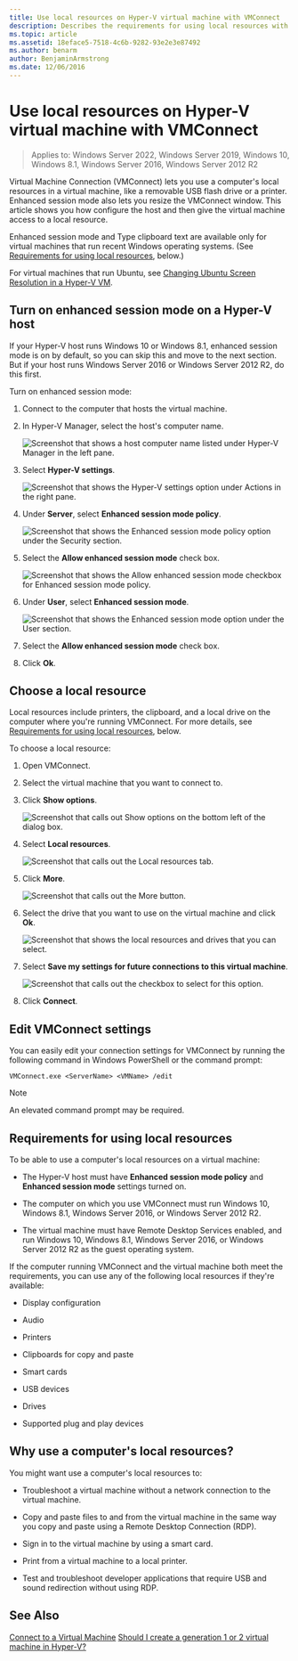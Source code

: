 ```yaml
---
title: Use local resources on Hyper-V virtual machine with VMConnect
description: Describes the requirements for using local resources with VMConnect
ms.topic: article
ms.assetid: 18eface5-7518-4c6b-9282-93e2e3e87492
ms.author: benarm
author: BenjaminArmstrong
ms.date: 12/06/2016
---
```

# Use local resources on Hyper-V virtual machine with VMConnect

>Applies to: Windows Server 2022, Windows Server 2019, Windows 10, Windows 8.1, Windows Server 2016, Windows Server 2012 R2

Virtual Machine Connection (VMConnect) lets you use a computer's local resources in a virtual machine, like a removable USB flash drive or a printer. Enhanced session mode also lets you resize the VMConnect window. This article shows you how configure the host and then give the virtual machine access to a local resource.

Enhanced session mode and Type clipboard text are available only for virtual machines that run recent Windows operating systems. \(See [Requirements for using local resources](#requirements-for-using-local-resources), below.\)

For virtual machines that run Ubuntu, see [Changing Ubuntu Screen Resolution in a Hyper-V VM](/archive/blogs/virtual_pc_guy/changing-ubuntu-screen-resolution-in-a-hyper-v-vm).

## Turn on enhanced session mode on a Hyper-V host
If your Hyper-V host runs Windows 10 or Windows 8.1, enhanced session mode is on by default, so you can skip this and move to the next section. But if your host runs Windows Server 2016 or Windows Server 2012 R2, do this first.

Turn on enhanced session mode:

1.  Connect to the computer that hosts the virtual machine.

2.  In Hyper-V Manager, select the host's computer name.

    ![Screenshot that shows a host computer name listed under Hyper-V Manager in the left pane.](media/Hyper-V-HyperVManager-HostNameSelected.png)

3.  Select **Hyper-V settings**.

    ![Screenshot that shows the Hyper-V settings option under Actions in the right pane.](media/HyperV-ActionsHyperVSettings.png)

4.  Under **Server**, select **Enhanced session mode policy**.

    ![Screenshot that shows the Enhanced session mode policy option under the Security section.](media/Hyper-V-Settings-ServerEnhancedSessionModePolicy.png)

5.  Select the **Allow enhanced session mode** check box.

    ![Screenshot that shows the Allow enhanced session mode checkbox for Enhanced session mode policy.](media/Hyper-V-Settings-EnhancedSessionModePolicyCheckBox.png)

6.  Under **User**, select **Enhanced session mode**.

    ![Screenshot that shows the Enhanced session mode option under the User section. ](media/Hyper-V-Settings-UserEnhancedSessionMode.png)

7.  Select the **Allow enhanced session mode** check box.

8.  Click **Ok**.

## Choose a local resource

Local resources include printers, the clipboard, and a local drive on the computer where you're running VMConnect. For more details, see [Requirements for using local resources](#requirements-for-using-local-resources), below.

To choose a local resource:

1.  Open VMConnect.

2.  Select the virtual machine that you want to connect to.

3.  Click **Show options**.

    ![Screenshot that calls out Show options on the bottom left of the dialog box.](media/HyperV-VMConnect-DisplayConfig.png)

4.  Select **Local resources**.

    ![Screenshot that calls out the Local resources tab.](media/HyperV-VMConnect-DisplayConfig-LocalResources.png)

5.  Click **More**.

    ![Screenshot that calls out the More button.](media/HyperV-VMConnect-DisplayConfig-LocalResourcesMore.png)

6.  Select the drive that you want to use on the virtual machine and click **Ok**.

    ![Screenshot that shows the local resources and drives that you can select.](media/HyperV-VMConnect-Settings-LocalResourcesDrives.png)

7.  Select **Save my settings for future connections to this virtual machine**.

    ![Screenshot that calls out the checkbox to select for this option.](media/HyperV-VMConnect-SaveSettings.png)

8.  Click **Connect**.

## Edit VMConnect settings

You can easily edit your connection settings for VMConnect by running the following command in Windows PowerShell or the command prompt:

`VMConnect.exe <ServerName> <VMName> /edit`

> [!Note]
> An elevated command prompt may be required.

## Requirements for using local resources

To be able to use a computer's local resources on a virtual machine:

-   The Hyper-V host must have **Enhanced session mode policy** and **Enhanced session mode** settings turned on.

-   The computer on which you use VMConnect must run Windows 10, Windows 8.1, Windows Server 2016, or Windows Server 2012 R2.

-   The virtual machine must have Remote Desktop Services enabled, and run Windows 10, Windows 8.1, Windows Server 2016, or Windows Server 2012 R2 as the guest operating system.

If the computer running VMConnect and the virtual machine both meet the requirements, you can use any of the following local resources if they're available:

-   Display configuration

-   Audio

-   Printers

-   Clipboards for copy and paste

-   Smart cards

-   USB devices

-   Drives

-   Supported plug and play devices

## Why use a computer's local resources?
You might want use a computer's local resources to:

-   Troubleshoot a virtual machine without a network connection to the virtual machine.

-   Copy and paste files to and from the virtual machine in the same way you copy and paste using a Remote Desktop Connection (RDP).

-   Sign in to the virtual machine by using a smart card.

-   Print from a virtual machine to a local printer.

-   Test and troubleshoot developer applications that require USB and sound redirection without using RDP.

## See Also
[Connect to a Virtual Machine](/previous-versions/windows/it-pro/windows-server-2008-R2-and-2008/cc742407(v=ws.11))
[Should I create a generation 1 or 2 virtual machine in Hyper-V?](../plan/Should-I-create-a-generation-1-or-2-virtual-machine-in-Hyper-V.md)
